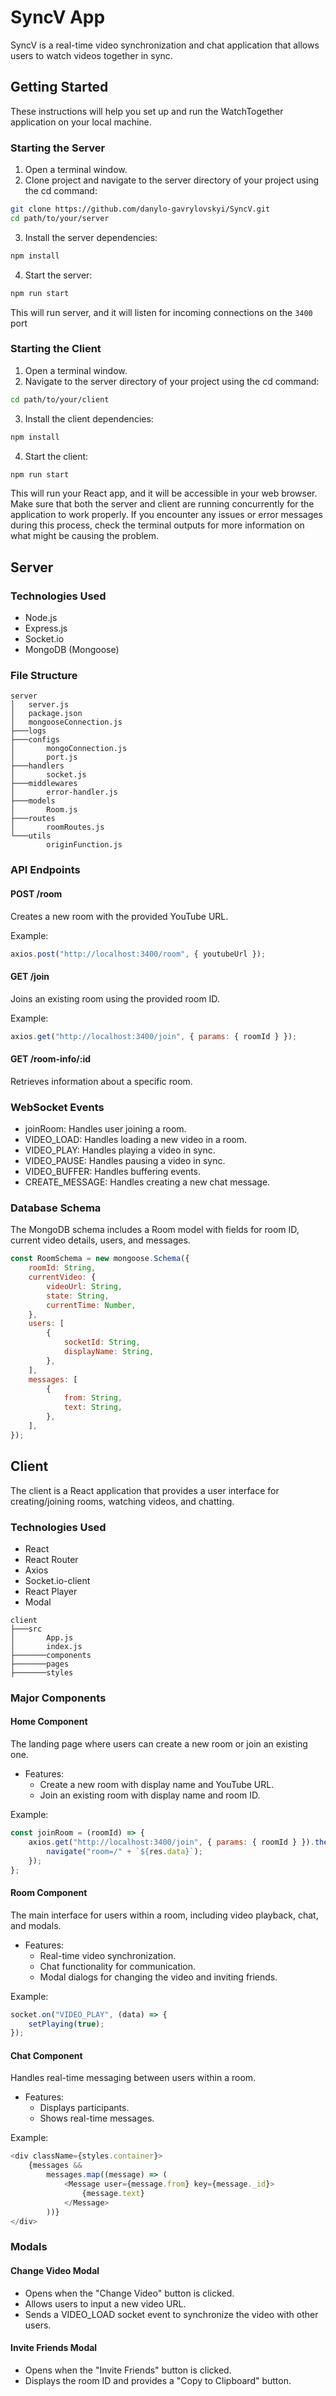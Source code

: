 # SyncV App

SyncV is a real-time video synchronization and chat application that allows users to watch videos together in sync.

## Getting Started

These instructions will help you set up and run the WatchTogether application on your local machine.

### Starting the Server

1. Open a terminal window.
2. Clone project and navigate to the server directory of your project using the cd command:

```bash
git clone https://github.com/danylo-gavrylovskyi/SyncV.git
cd path/to/your/server
```

3. Install the server dependencies:

```bash
npm install
```

4. Start the server:

```bash
npm run start
```

This will run server, and it will listen for incoming connections on the `3400` port

### Starting the Client

1. Open a terminal window.
2. Navigate to the server directory of your project using the cd command:

```bash
cd path/to/your/client
```

3. Install the client dependencies:

```bash
npm install
```

4. Start the client:

```bash
npm run start
```

This will run your React app, and it will be accessible in your web browser. Make sure that both the server and client are running concurrently for the application to work properly. If you encounter any issues or error messages during this process, check the terminal outputs for more information on what might be causing the problem.

## Server

### Technologies Used

-  Node.js
-  Express.js
-  Socket.io
-  MongoDB (Mongoose)

### File Structure

```plaintext
server
│   server.js
│   package.json
│   mongooseConnection.js
├───logs
├───configs
│       mongoConnection.js
│       port.js
├───handlers
│       socket.js
├───middlewares
│       error-handler.js
├───models
│       Room.js
├───routes
│       roomRoutes.js
└───utils
        originFunction.js
```

### API Endpoints

#### POST /room

Creates a new room with the provided YouTube URL.

Example:

```javascript
axios.post("http://localhost:3400/room", { youtubeUrl });
```

#### GET /join

Joins an existing room using the provided room ID.

Example:

```javascript
axios.get("http://localhost:3400/join", { params: { roomId } });
```

#### GET /room-info/:id

Retrieves information about a specific room.

### WebSocket Events

-  joinRoom: Handles user joining a room.
-  VIDEO_LOAD: Handles loading a new video in a room.
-  VIDEO_PLAY: Handles playing a video in sync.
-  VIDEO_PAUSE: Handles pausing a video in sync.
-  VIDEO_BUFFER: Handles buffering events.
-  CREATE_MESSAGE: Handles creating a new chat message.

### Database Schema

The MongoDB schema includes a Room model with fields for room ID, current video details, users, and messages.

```javascript
const RoomSchema = new mongoose.Schema({
	roomId: String,
	currentVideo: {
		videoUrl: String,
		state: String,
		currentTime: Number,
	},
	users: [
		{
			socketId: String,
			displayName: String,
		},
	],
	messages: [
		{
			from: String,
			text: String,
		},
	],
});
```

## Client

The client is a React application that provides a user interface for creating/joining rooms, watching videos, and chatting.

### Technologies Used

-  React
-  React Router
-  Axios
-  Socket.io-client
-  React Player
-  Modal

```plaintext
client
├───src
│       App.js
│       index.js
├───────components
├───────pages
├───────styles
```

### Major Components

#### Home Component

The landing page where users can create a new room or join an existing one.

-  Features:
   -  Create a new room with display name and YouTube URL.
   -  Join an existing room with display name and room ID.

Example:

```javascript
const joinRoom = (roomId) => {
	axios.get("http://localhost:3400/join", { params: { roomId } }).then((res) => {
		navigate("room=/" + `${res.data}`);
	});
};
```

#### Room Component

The main interface for users within a room, including video playback, chat, and modals.

-  Features:
   -  Real-time video synchronization.
   -  Chat functionality for communication.
   -  Modal dialogs for changing the video and inviting friends.

Example:

```javascript
socket.on("VIDEO_PLAY", (data) => {
	setPlaying(true);
});
```

#### Chat Component

Handles real-time messaging between users within a room.

-  Features:
   -  Displays participants.
   -  Shows real-time messages.

Example:

```javascript
<div className={styles.container}>
	{messages &&
		messages.map((message) => (
			<Message user={message.from} key={message._id}>
				{message.text}
			</Message>
		))}
</div>
```

### Modals

#### Change Video Modal

-  Opens when the "Change Video" button is clicked.
-  Allows users to input a new video URL.
-  Sends a VIDEO_LOAD socket event to synchronize the video with other users.

#### Invite Friends Modal

-  Opens when the "Invite Friends" button is clicked.
-  Displays the room ID and provides a "Copy to Clipboard" button.
